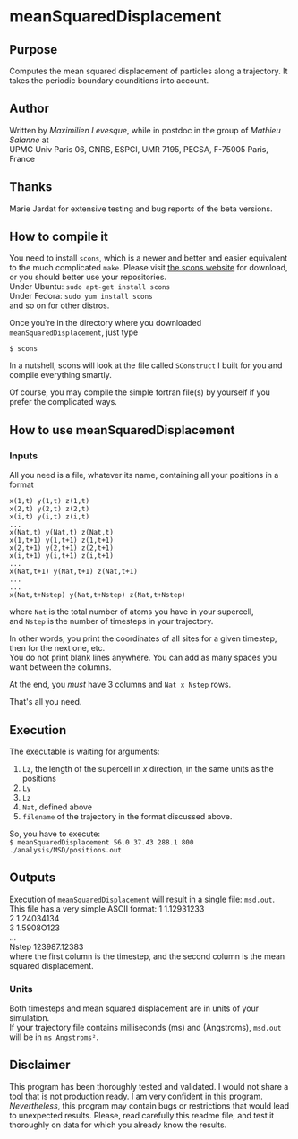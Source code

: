 # meanSquaredDisplacement

## Purpose

Computes the mean squared displacement of particles along a trajectory.
It takes the periodic boundary counditions into account.

## Author

Written by *Maximilien Levesque*, while in postdoc in the group of *Mathieu Salanne* at  
UPMC Univ Paris 06, CNRS, ESPCI, UMR 7195, PECSA, F-75005 Paris, France

## Thanks

Marie Jardat for extensive testing and bug reports of the beta versions.

## How to compile it

You need to install `scons`, which is a newer and better and easier equivalent to the much complicated `make`.
Please visit [the scons website](www.scons.org) for download, or you should better use your repositories.  
Under Ubuntu: `sudo apt-get install scons`  
Under Fedora: `sudo yum install scons`  
and so on for other distros.

Once you're in the directory where you downloaded `meanSquaredDisplacement`, just type  
```
$ scons
```  
In a nutshell, scons will look at the file called `SConstruct` I built for you and compile everything smartly.

Of course, you may compile the simple fortran file(s) by yourself if you prefer the complicated ways.

## How to use meanSquaredDisplacement

### Inputs
All you need is a file, whatever its name, containing all your positions in a format  
``` 
x(1,t) y(1,t) z(1,t)  
x(2,t) y(2,t) z(2,t)  
x(i,t) y(i,t) z(i,t)  
...    
x(Nat,t) y(Nat,t) z(Nat,t)    
x(1,t+1) y(1,t+1) z(1,t+1)  
x(2,t+1) y(2,t+1) z(2,t+1)  
x(i,t+1) y(i,t+1) z(i,t+1)  
...  
x(Nat,t+1) y(Nat,t+1) z(Nat,t+1)  
...  
...  
x(Nat,t+Nstep) y(Nat,t+Nstep) z(Nat,t+Nstep)  
```  

where `Nat` is the total number of atoms you have in your supercell,  
and `Nstep` is the number of timesteps in your trajectory.

In other words, you print the coordinates of all sites for a given timestep, then for the next one, etc.  
You do not print blank lines anywhere. You can add as many spaces you want between the columns.

At the end, you *must* have 3 columns and `Nat x Nstep` rows.

That's all you need.

## Execution

The executable is waiting for arguments:  
1. `Lz`, the length of the supercell in *x* direction, in the same units as the positions  
2. `Ly`  
3. `Lz`  
4. `Nat`, defined above  
5. `filename` of the trajectory in the format discussed above.  
  
So, you have to execute:  
`$ meanSquaredDisplacement 56.0 37.43 288.1 800 ./analysis/MSD/positions.out`

## Outputs

Execution of `meanSquaredDisplacement` will result in a single file: `msd.out`.  
This file has a very simple ASCII format:
    1 1.12931233  
    2 1.24034134  
    3 1.5908O123  
    ...  
    Nstep 123987.12383  
where the first column is the timestep, and the second column is the mean squared displacement.  

### Units
Both timesteps and mean squared displacement are in units of your simulation.  
If your trajectory file contains milliseconds (ms) and (Angstroms), `msd.out` will be in `ms Angstroms²`.


## Disclaimer

This program has been thoroughly tested and validated.
I would not share a tool that is not production ready. I am very confident in this program.
*Nevertheless*, this program may contain bugs or restrictions that would lead to unexpected results.
Please, read carefully this readme file, and test it thoroughly on data for which you already know the results.
